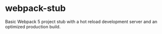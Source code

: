 # webpack-stub
Basic Webpack 5 project stub with a hot reload development server and an optimized production build.

